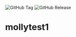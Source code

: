 ![GitHub Tag](https://img.shields.io/github/v/tag/mollymooliu/mollytest1)
![GitHub Release](https://img.shields.io/github/v/release/mollymooliu/mollytest1)

# mollytest1

